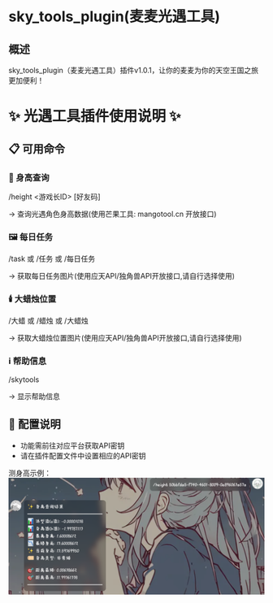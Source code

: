 # sky_tools_plugin(麦麦光遇工具)

## 概述
sky_tools_plugin（麦麦光遇工具）插件v1.0.1，让你的麦麦为你的天空王国之旅更加便利！

# ✨ 光遇工具插件使用说明 ✨

## 📋 可用命令

### 📏 身高查询

/height <游戏长ID> [好友码]

→ 查询光遇角色身高数据(使用芒果工具: mangotool.cn 开放接口)

### 🖼️ 每日任务

/task 或 /任务 或 /每日任务

→ 获取每日任务图片(使用应天API/独角兽API开放接口,请自行选择使用)

### 🕯️ 大蜡烛位置

/大蜡 或 /蜡烛 或 /大蜡烛

→ 获取大蜡烛位置图片(使用应天API/独角兽API开放接口,请自行选择使用)

### ℹ️ 帮助信息

/skytools

→ 显示帮助信息

## 🔧 配置说明

- 功能需前往对应平台获取API密钥
- 请在插件配置文件中设置相应的API密钥

测身高示例：
![测身高示例](./img/height.png)
